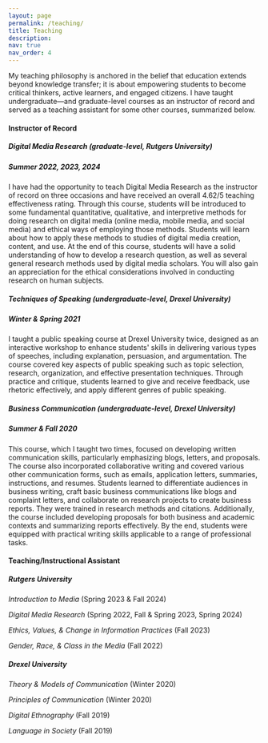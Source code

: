 ```yaml
---
layout: page
permalink: /teaching/
title: Teaching
description: 
nav: true
nav_order: 4
---
```



My teaching philosophy is anchored in the belief that education extends beyond knowledge transfer; it is about empowering students to become critical thinkers, active learners, and engaged citizens. I have taught undergraduate—and graduate-level courses as an instructor of record and served as a teaching assistant for some other courses, summarized below.

#### **Instructor of Record**



##### ***Digital Media Research* (graduate-level, Rutgers University)**
##### Summer 2022, 2023, 2024


 I have had the opportunity to teach Digital Media Research as the instructor of record on three occasions and have received an overall 4.62/5 teaching effectiveness rating. Through this course, students will be introduced to some fundamental quantitative, qualitative, and interpretive methods for doing research on digital media (online media, mobile media, and social media) and ethical ways of employing those methods. Students will learn about how to apply these methods to studies of digital media creation, content, and use. At the end of this course, students will have a solid understanding of how to develop a research question, as well as several general research methods used by digital media scholars. You will also gain an appreciation for the ethical considerations involved in conducting research on human subjects.  
 

##### ***Techniques of Speaking* (undergraduate-level, Drexel University)**
##### Winter & Spring 2021 


I taught a public speaking course at Drexel University twice, designed as an interactive workshop to enhance students' skills in delivering various types of speeches, including explanation, persuasion, and argumentation. The course covered key aspects of public speaking such as topic selection, research, organization, and effective presentation techniques. Through practice and critique, students learned to give and receive feedback, use rhetoric effectively, and apply different genres of public speaking.


##### ***Business Communication* (undergraduate-level, Drexel University)**
##### Summer & Fall 2020 


This course, which I taught two times, focused on developing written communication skills, particularly emphasizing blogs, letters, and proposals. The course also incorporated collaborative writing and covered various other communication forms, such as emails, application letters, summaries, instructions, and resumes. Students learned to differentiate audiences in business writing, craft basic business communications like blogs and complaint letters, and collaborate on research projects to create business reports. They were trained in research methods and citations. Additionally, the course included developing proposals for both business and academic contexts and summarizing reports effectively. By the end, students were equipped with practical writing skills applicable to a range of professional tasks.



#### **Teaching/Instructional Assistant**

##### **Rutgers University**

*Introduction to Media* (Spring 2023 & Fall 2024) 

*Digital Media Research* (Spring 2022, Fall & Spring 2023, Spring 2024) 

*Ethics, Values, & Change in Information Practices* (Fall 2023) 

*Gender, Race, & Class in the Media* (Fall 2022)


##### **Drexel University**
*Theory & Models of Communication* (Winter 2020)

*Principles of Communication* (Winter 2020)

*Digital Ethnography* (Fall 2019)

*Language in Society* (Fall 2019)





